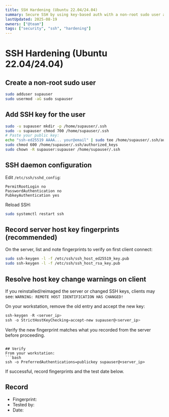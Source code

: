 ```yaml
---
title: SSH Hardening (Ubuntu 22.04/24.04)
summary: Secure SSH by using key-based auth with a non-root sudo user and disabling password and root logins.
lastUpdated: 2025-08-19
owners: ["@team"]
tags: ["security", "ssh", "hardening"]
---
```


# SSH Hardening (Ubuntu 22.04/24.04)

## Create a non-root sudo user
```bash
sudo adduser supauser
sudo usermod -aG sudo supauser
```

## Add SSH key for the user
```bash
sudo -u supauser mkdir -p /home/supauser/.ssh
sudo -u supauser chmod 700 /home/supauser/.ssh
# Paste your public key:
echo "ssh-ed25519 AAAA... your@email" | sudo tee /home/supauser/.ssh/authorized_keys
sudo chmod 600 /home/supauser/.ssh/authorized_keys
sudo chown -R supauser:supauser /home/supauser/.ssh
```

## SSH daemon configuration
Edit `/etc/ssh/sshd_config`:
```
PermitRootLogin no
PasswordAuthentication no
PubkeyAuthentication yes
```
Reload SSH:
```bash
sudo systemctl restart ssh
```

## Record server host key fingerprints (recommended)
On the server, list and note fingerprints to verify on first client connect:
```bash
sudo ssh-keygen -l -f /etc/ssh/ssh_host_ed25519_key.pub
sudo ssh-keygen -l -f /etc/ssh/ssh_host_rsa_key.pub
```

## Resolve host key change warnings on client
If you reinstalled/reimaged the server or changed SSH keys, clients may see:
`WARNING: REMOTE HOST IDENTIFICATION HAS CHANGED!`

On your workstation, remove the old entry and accept the new key:
```powershell
ssh-keygen -R <server_ip>
ssh -o StrictHostKeyChecking=accept-new supauser@<server_ip>
```
Verify the new fingerprint matches what you recorded from the server before proceeding.
```

## Verify
From your workstation:
```bash
ssh -o PreferredAuthentications=publickey supauser@<server_ip>
```
If successful, record fingerprints and the test date below.

## Record
- Fingerprint: <fill>
- Tested by: <name>
- Date: <YYYY-MM-DD>
